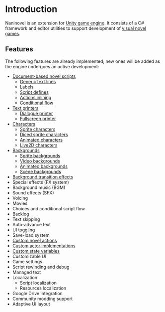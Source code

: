 # Introduction
Naninovel is an extension for [Unity game engine](https://unity3d.com). It consists of a C# framework and editor utilities to support development of [visual novel games](https://en.wikipedia.org/wiki/Visual_novel).

## Features
The following features are already implemented; new ones will be added as the engine undergoes an active development:
* [Document-based novel scripts](/guide/novel-scripts.md)
  * [Generic text lines](/guide/novel-scripts.md#generic-text-lines)
  * [Labels](/guide/novel-scripts.md#label-lines)
  * [Script defines](/guide/novel-scripts.md#define-lines)
  * [Actions inlining](/guide/novel-scripts.md#generic-text-lines)
  * [Conditional flow](/api/#if)
* [Text printers](/guide/text-printers.md)
  * [Dialogue printer](/guide/text-printers.md#dialogue-printer)
  * [Fullscreen printer](/guide/text-printers.md#fullscreen-printer)
* [Characters](/guide/characters.md)
  * [Sprite characters](/guide/characters.md#sprite-characters)
  * [Diced sprite characters](/guide/characters.md#diced-sprite-characters)
  * [Animated characters](/guide/characters.md#animated-characters)
  * [Live2D characters](/guide/characters.md#live2d-characters)
* [Backgrounds](/guide/backgrounds.md)
  * [Sprite backgrounds](/guide/backgrounds.md#sprite-backgrounds)
  * [Video backgrounds](/guide/backgrounds.md#video-backgrounds)
  * [Animated backgrounds](/guide/backgrounds.md#animated-backgrounds)
  * [Scene backgrounds](/guide/backgrounds.md#scene-backgrounds)
* [Background transition effects](/guide/background-transition-effects.md)
* Special effects (FX system)
* Background music (BGM)
* Sound effects (SFX)
* Voicing
* Movies
* Choices and conditional script flow
* Backlog
* Text skipping
* Auto-advance text
* UI toggling
* Save-load system
* [Custom novel actions](/guide/custom-novel-actions.md)
* [Custom actor implementations](/guide/custom-actor-implementations.md)
* [Custom state variables](/api/#set)
* Customizable UI
* Game settings
* Script rewinding and debug
* Managed text
* Localization
  * Script localization
  * Resources localization
* Google Drive integration
* Community modding support
* Adaptive UI layout
